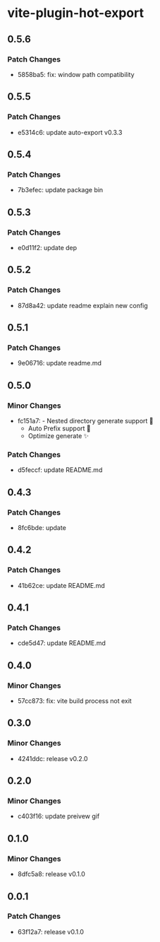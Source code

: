 # vite-plugin-hot-export

## 0.5.6

### Patch Changes

- 5858ba5: fix: window path compatibility

## 0.5.5

### Patch Changes

- e5314c6: update auto-export v0.3.3

## 0.5.4

### Patch Changes

- 7b3efec: update package bin

## 0.5.3

### Patch Changes

- e0d11f2: update dep

## 0.5.2

### Patch Changes

- 87d8a42: update readme explain new config

## 0.5.1

### Patch Changes

- 9e06716: update readme.md

## 0.5.0

### Minor Changes

- fc151a7: - Nested directory generate support 🌈
  - Auto Prefix support 🍣
  - Optimize generate ✨

### Patch Changes

- d5feccf: update README.md

## 0.4.3

### Patch Changes

- 8fc6bde: update

## 0.4.2

### Patch Changes

- 41b62ce: update README.md

## 0.4.1

### Patch Changes

- cde5d47: update README.md

## 0.4.0

### Minor Changes

- 57cc873: fix: vite build process not exit

## 0.3.0

### Minor Changes

- 4241ddc: release v0.2.0

## 0.2.0

### Minor Changes

- c403f16: update preivew gif

## 0.1.0

### Minor Changes

- 8dfc5a8: release v0.1.0

## 0.0.1

### Patch Changes

- 63f12a7: release v0.1.0
